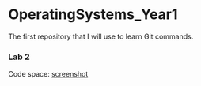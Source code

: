 # OperatingSystems_Year1
The first repository that I will use to learn Git commands.


### Lab 2
Code space: [screenshot](https://github.com/ZsoltHevesi/OperatingSystems_Year1/blob/main/lab-2/lab-2.png)